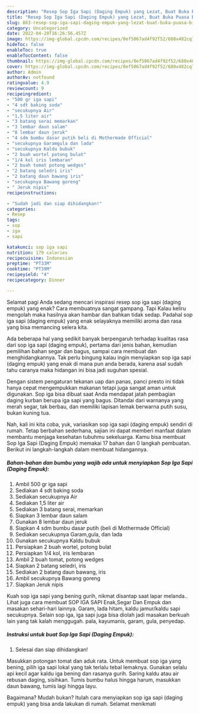 ```yaml
---
description: "Resep Sop Iga Sapi (Daging Empuk) yang Lezat, Buat Buka Puasa Bisa Manjain Lidah"
title: "Resep Sop Iga Sapi (Daging Empuk) yang Lezat, Buat Buka Puasa Bisa Manjain Lidah"
slug: 863-resep-sop-iga-sapi-daging-empuk-yang-lezat-buat-buka-puasa-bisa-manjain-lidah
category: Uncategorized
date: 2022-04-20T16:26:56.457Z
image: https://img-global.cpcdn.com/recipes/0ef5067ad4f92f52/680x482cq70/sop-iga-sapi-daging-empuk-foto-resep-utama.jpg
hideToc: false
enableToc: true
enableTocContent: false
thumbnail: https://img-global.cpcdn.com/recipes/0ef5067ad4f92f52/680x482cq70/sop-iga-sapi-daging-empuk-foto-resep-utama.jpg
cover: https://img-global.cpcdn.com/recipes/0ef5067ad4f92f52/680x482cq70/sop-iga-sapi-daging-empuk-foto-resep-utama.jpg
author: Admin
authorAv: notfound
ratingvalue: 4.9
reviewcount: 9
recipeingredient:
- "500 gr iga sapi"
- "4 sdt baking soda"
- "secukupnya Air"
- "1,5 liter air"
- "3 batang serai memarkan"
- "3 lembar daun salam"
- "8 lembar daun jeruk"
- "4 sdm bumbu dasar putih beli di Mothermade Official"
- "secukupnya Garamgula dan lada"
- "secukupnya Kaldu bubuk"
- "2 buah wortel potong bulat"
- "1/4 kol iris lembaran"
- "2 buah tomat potong wedges"
- "2 batang seledri iris"
- "2 batang daun bawang iris"
- "secukupnya Bawang goreng"
- " Jeruk nipis"
recipeinstructions:

- "Sudah jadi dan siap dihidangkan!"
categories:
- Resep
tags:
- sop
- iga
- sapi

katakunci: sop iga sapi 
nutrition: 179 calories
recipecuisine: Indonesian
preptime: "PT33M"
cooktime: "PT39M"
recipeyield: "4"
recipecategory: Dinner

---
```



Selamat pagi Anda sedang mencari inspirasi resep sop iga sapi (daging empuk) yang enak? Cara membuatnya sangat gampang. Tapi Kalau keliru mengolah maka hasilnya akan hambar dan bahkan tidak sedap. Padahal sop iga sapi (daging empuk) yang enak selayaknya memiliki aroma dan rasa yang bisa memancing selera kita.


Ada beberapa hal yang sedikit banyak berpengaruh terhadap kualitas rasa dari sop iga sapi (daging empuk), pertama dari jenis bahan, kemudian pemilihan bahan segar dan bagus, sampai cara membuat dan menghidangkannya. Tak perlu bingung kalau ingin menyiapkan sop iga sapi (daging empuk) yang enak di mana pun anda berada, karena asal sudah tahu caranya maka hidangan ini bisa jadi suguhan spesial.

Dengan sistem pengaturan tekanan uap dan panas, panci presto ini tidak hanya cepat mengempukkan makanan tetapi juga sangat aman untuk digunakan. Sop iga bisa dibuat saat Anda mendapat jatah pembagian daging kurban berupa iga sapi yang bagus. Ditandai dari warnanya yang merah segar, tak berbau, dan memiliki lapisan lemak berwarna putih susu, bukan kuning tua.


Nah, kali ini kita coba, yuk, variasikan sop iga sapi (daging empuk) sendiri di rumah. Tetap berbahan sederhana, sajian ini dapat memberi manfaat dalam membantu menjaga kesehatan tubuhmu sekeluarga. Kamu bisa membuat Sop Iga Sapi (Daging Empuk) memakai 17 bahan dan 0 langkah pembuatan. Berikut ini langkah-langkah dalam membuat hidangannya.

<!--inarticleads1-->

##### Bahan-bahan dan bumbu yang wajib ada untuk menyiapkan Sop Iga Sapi (Daging Empuk):

1. Ambil 500 gr iga sapi
1. Sediakan 4 sdt baking soda
1. Sediakan secukupnya Air
1. Sediakan 1,5 liter air
1. Sediakan 3 batang serai, memarkan
1. Siapkan 3 lembar daun salam
1. Gunakan 8 lembar daun jeruk
1. Siapkan 4 sdm bumbu dasar putih (beli di Mothermade Official)
1. Sediakan secukupnya Garam,gula, dan lada
1. Gunakan secukupnya Kaldu bubuk
1. Persiapkan 2 buah wortel, potong bulat
1. Persiapkan 1/4 kol, iris lembaran
1. Ambil 2 buah tomat, potong wedges
1. Siapkan 2 batang seledri, iris
1. Sediakan 2 batang daun bawang, iris
1. Ambil secukupnya Bawang goreng
1. Siapkan  Jeruk nipis


Kuah sop iga sapi yang bening gurih, nikmat disantap saat lapar melanda.. Lihat juga cara membuat SOP IGA SAPI Enak,Segar Dan Empuk dan masakan sehari-hari lainnya. Garam, lada hitam, kaldu jamur/kaldu sapi secukupnya. Selain sop iga, iga sapi juga bisa diolah jadi masakan berkuah lain yang tak kalah menggugah. pala, kayumanis, garam, gula, penyedap. 

<!--inarticleads2-->

##### Instruksi untuk buat Sop Iga Sapi (Daging Empuk):


1. Selesai dan siap dihidangkan!

Masukkan potongan tomat dan aduk rata. Untuk membuat sop iga yang bening, pilih iga sapi lokal yang tak terlalu tebal lemaknya. Gunakan selalu api kecil agar kaldu iga bening dan rasanya gurih. Saring kaldu atau air rebusan daging, sisihkan. Tumis bumbu halus hingga harum, masukkan daun bawang, tumis lagi hingga layu. 

Bagaimana? Mudah bukan? Itulah cara menyiapkan sop iga sapi (daging empuk) yang bisa anda lakukan di rumah. Selamat menikmati
